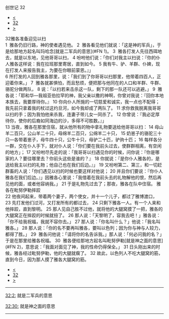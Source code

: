﻿





 创世记 32




* [<](bible/GEN31.md)
* [32](bible/GEN.md)
* [>](bible/GEN33.md)



 
32雅各准备迎见以扫  
1  雅各仍旧行路，神的使者遇见他。 
2  雅各看见他们就说：「这是神的军兵」，于是给那地方起名叫玛哈念[就是二军兵的意思](#FN
1)。 
3  雅各打发人先往西珥地去，就是以东地，见他哥哥以扫， 
4 吩咐他们说：「你们对我主以扫说：『你的仆人雅各这样说：我在拉班那里寄居，直到如今。 
5 我有牛、驴、羊群、仆婢，现在打发人来报告我主，为要在你眼前蒙恩。』」  
6 所打发的人回到雅各那里，说：「我们到了你哥哥以扫那里，他带着四百人，正迎着你来。」 
7  雅各就甚惧怕，而且愁烦，便把那与他同在的人口和羊群、牛群、骆驼分做两队， 
8 说：「以扫若来击杀这一队，剩下的那一队还可以逃避。」 
9  雅各说：「耶和华—我祖亚伯拉罕的神，我父亲以撒的神啊，你曾对我说：『回你本地本族去，我要厚待你。』 
10 你向仆人所施的一切慈爱和诚实，我一点也不配得；我先前只拿着我的杖过这约旦河，如今我却成了两队了。 
11 求你救我脱离我哥哥以扫的手；因为我怕他来杀我，连妻子带儿女一同杀了。 
12 你曾说：『我必定厚待你，使你的后裔如同海边的沙，多得不可胜数。』」  
13 当夜，雅各在那里住宿，就从他所有的物中拿礼物要送给他哥哥以扫： 
14 母山羊二百只，公山羊二十只，母绵羊二百只，公绵羊二十只， 
15 奶崽子的骆驼三十只—各带着崽子，母牛四十只，公牛十只，母驴二十匹，驴驹十匹； 
16 每样各分一群，交在仆人手下，就对仆人说：「你们要在我前头过去，使群群相离，有空闲的地方」； 
17 又吩咐尽先走的说：「我哥哥以扫遇见你的时候，问你说：『你是哪家的人？要往哪里去？你前头这些是谁的？』 
18 你就说：『是你仆人雅各的，是送给我主以扫的礼物；他自己也在我们后边。』」 
19 又吩咐第二、第三，和一切赶群畜的人说：「你们遇见以扫的时候也要这样对他说； 
20 并且你们要说：『你仆人雅各在我们后边。』」因雅各心里说：「我借着在我前头去的礼物解他的恨，然后再见他的面，或者他容纳我。」 
21 于是礼物先过去了；那夜，雅各在队中住宿。 雅各在毗努伊勒摔跤  
22 他夜间起来，带着两个妻子，两个使女，并十一个儿子，都过了雅博渡口， 
23 先打发他们过河，又打发所有的都过去， 
24 只剩下雅各一人。有一个人来和他摔跤，直到黎明。 
25 那人见自己胜不过他，就将他的大腿窝摸了一把，雅各的大腿窝正在摔跤的时候就扭了。 
26 那人说：「天黎明了，容我去吧！」雅各说：「你不给我祝福，我就不容你去。」 
27 那人说：「你名叫什么？」他说：「我名叫雅各。」 
28 那人说：「你的名不要再叫雅各，要叫以色列；因为你与神与人较力，都得了胜。」 
29  雅各问他说：「请将你的名告诉我。」那人说：「何必问我的名？」于是在那里给雅各祝福。 
30  雅各便给那地方起名叫毗努伊勒[就是神之面的意思](#FN
2)，意思说：「我面对面见了神，我的性命仍得保全。」 
31 日头刚出来的时候，雅各经过毗努伊勒，他的大腿就瘸了。 
32 故此，以色列人不吃大腿窝的筋，直到今日，因为那人摸了雅各大腿窝的筋。 
* [<](bible/GEN31.md)
* [32](bible/GEN.md)
* [>](bible/GEN33.md)





---


[32:2:](#V2)
就是二军兵的意思


[32:30:](#V30)
就是神之面的意思




---










